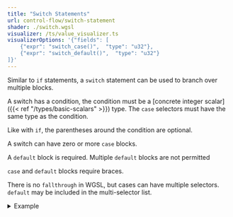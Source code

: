 ```yaml
---
title: "Switch Statements"
url: control-flow/switch-statement
shader: ./switch.wgsl
visualizer: /ts/value_visualizer.ts
visualizerOptions: '{"fields": [
    {"expr": "switch_case()",  "type": "u32"},
    {"expr": "switch_default()",  "type": "u32"}
]}'
---
```


Similar to `if` statements, a `switch` statement can be used to branch
over multiple blocks.

A switch has a condition, the condition must be a [concrete integer
scalar]({{< ref "/types/basic-scalars" >}}) type. The `case`
selectors must have the same type as the condition.

Like with `if`, the parentheses around the condition are
optional.

A switch can have zero or more `case` blocks.

A `default` block is required. Multiple `default` blocks are not
permitted

`case` and `default` blocks require braces.

There is no `fallthrough` in WGSL, but cases can have multiple
selectors. `default` may be included in the multi-selector list.

<details class='example'>
<summary>Example</summary>

```
let a = 4;
switch a {
  case 1, 2, 3: {
  }
  default: {
  }
}

// Default can be included in the selector list
switch a {
  case 1, 2, default: {
  }
}
```

</details>

